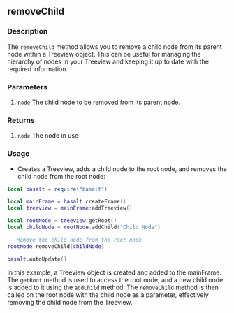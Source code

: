 ## removeChild

### Description

The `removeChild` method allows you to remove a child node from its parent node within a Treeview object. This can be useful for managing the hierarchy of nodes in your Treeview and keeping it up to date with the required information.

### Parameters

1. `node` The child node to be removed from its parent node.

### Returns

1. `node` The node in use

### Usage

* Creates a Treeview, adds a child node to the root node, and removes the child node from the root node:

```lua
local basalt = require("basalt")

local mainFrame = basalt.createFrame()
local treeview = mainFrame:addTreeview()

local rootNode = treeview:getRoot()
local childNode = rootNode.addChild("Child Node")

-- Remove the child node from the root node
rootNode.removeChild(childNode)

basalt.autoUpdate()
```

In this example, a Treeview object is created and added to the mainFrame. The `getRoot` method is used to access the root node, and a new child node is added to it using the `addChild` method. The `removeChild` method is then called on the root node with the child node as a parameter, effectively removing the child node from the Treeview.
